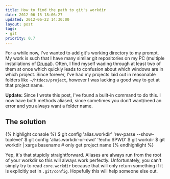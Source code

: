 ```yaml
---
title: How to find the path to git's workdir
date: 2012-06-15 18:06:27
updated: 2012-06-22 14:30:00
layout: post
tags:
- git
priority: 0.7
---
```


For a while now, I've wanted to add git's working directory to my prompt. My work is such
that I have many similar git repositories on my PC (multiple installations of [Drupal][drupal]).
Often, I find myself wading through at least two of them at once which quickly leads to
confusion about which windows are in which project. Since forever, I've had my projects
laid out in reasonable folders like `~/htdocs/project`, however I was lacking a good way
to get at that project name.

**Update:** Since I wrote this post, I've found a built-in command to do this. I now have both
methods aliased, since sometimes you don't want/need an error and you always want a folder name.

The solution
------------

{% highlight console %}
$ git config 'alias.workdir' 'rev-parse --show-toplevel'
$ git config 'alias.workdir-or-cwd' '!echo $PWD'
$ git workdir
$ git workdir | xargs basename     # only get project name
{% endhighlight %}

Yep, it's that stupidly straightforward. Aliases are always run from the root of your
workdir so this will always work perfectly. Unfortunately, you can't simply try to read
`core.workdir` because that will only return something if it is explicitly set in 
`.git/config`. Hopefully this will help someone else out.

[drupal]: http://drupal.org/
